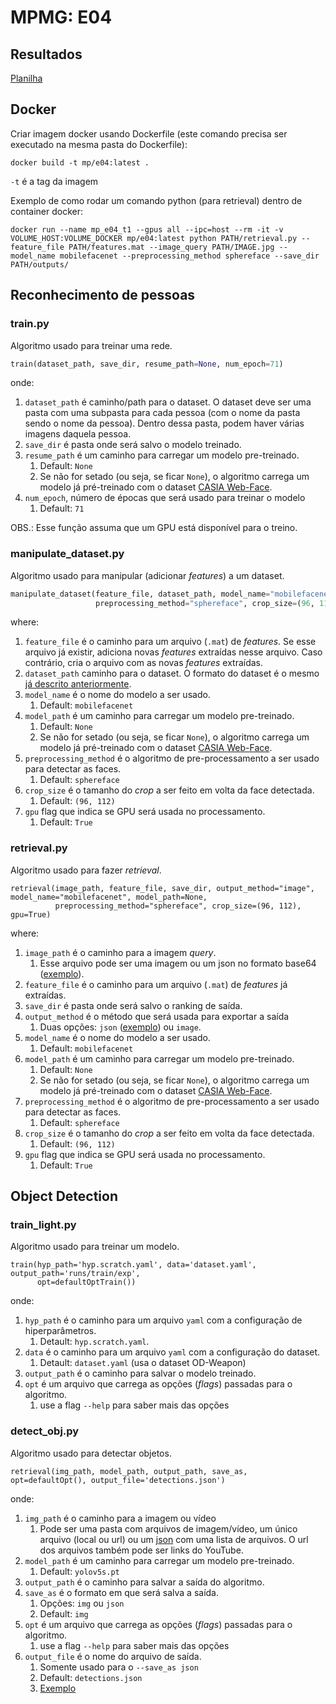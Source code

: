 # MPMG: E04

## Resultados

[Planilha](https://docs.google.com/spreadsheets/d/1-3UkWuNJaoVz_6OtG2eQEH1DZFWOrG2IF4uQoskUsjI/edit?usp=sharing)

## Docker

Criar imagem docker usando Dockerfile (este comando precisa ser executado na mesma pasta do Dockerfile):

```
docker build -t mp/e04:latest .
```
```-t``` é a tag da imagem

Exemplo de como rodar um comando python (para retrieval) dentro de container docker: 

```
docker run --name mp_e04_t1 --gpus all --ipc=host --rm -it -v VOLUME_HOST:VOLUME_DOCKER mp/e04:latest python PATH/retrieval.py --feature_file PATH/features.mat --image_query PATH/IMAGE.jpg --model_name mobilefacenet --preprocessing_method sphereface --save_dir PATH/outputs/
```

## Reconhecimento de pessoas

### train.py

Algoritmo usado para treinar uma rede.

```python
train(dataset_path, save_dir, resume_path=None, num_epoch=71)
```
onde:

1. ```dataset_path``` é caminho/path para o dataset. O dataset deve ser uma pasta com uma subpasta para cada pessoa 
   (com o nome da pasta sendo o nome da pessoa). Dentro dessa pasta, podem haver várias imagens daquela pessoa.
2. ```save_dir``` é pasta onde será salvo o modelo treinado.
3. ```resume_path``` é um caminho para carregar um modelo pre-treinado.
   1. Default: ```None```
   2. Se não for setado (ou seja, se ficar ```None```), o algoritmo carrega um modelo já pré-treinado com o dataset
    [CASIA Web-Face](https://arxiv.org/abs/1411.7923).
4. ```num_epoch```, número de épocas que será usado para treinar o modelo
   1. Default: ```71```
   
OBS.: Esse função assuma que um GPU está disponível para o treino.

### manipulate_dataset.py

Algoritmo usado para manipular (adicionar _features_) a um dataset.

```python
manipulate_dataset(feature_file, dataset_path, model_name="mobilefacenet", model_path=None, 
                   preprocessing_method="sphereface", crop_size=(96, 112), gpu=True)
```
where:

1. ```feature_file``` é o caminho para um arquivo (```.mat```) de _features_.
   Se esse arquivo já existir, adiciona novas _features_ extraídas nesse arquivo.
   Caso contrário, cria o arquivo com as novas _features_ extraídas. 
2. ```dataset_path``` caminho para o dataset. O formato do dataset é o mesmo [já descrito anteriormente](#trainpy).
3. ```model_name``` é o nome do modelo a ser usado.
   1. Default: ```mobilefacenet```
4. ```model_path``` é um caminho para carregar um modelo pre-treinado.
   1. Default: ```None```
   2. Se não for setado (ou seja, se ficar ```None```), o algoritmo carrega um modelo já pré-treinado com o dataset
    [CASIA Web-Face](https://arxiv.org/abs/1411.7923).
5. ```preprocessing_method``` é o algoritmo de pre-processamento a ser usado para detectar as faces.
   1. Default: ```sphereface```
6. ```crop_size``` é o tamanho do _crop_ a ser feito em volta da face detectada.
   1. Default: ```(96, 112)```
7. ```gpu``` flag que indica se GPU será usada no processamento.
   1. Default: ```True```

### retrieval.py

Algoritmo usado para fazer _retrieval_.

```
retrieval(image_path, feature_file, save_dir, output_method="image", model_name="mobilefacenet", model_path=None,
          preprocessing_method="sphereface", crop_size=(96, 112), gpu=True)
```
where:

1. ```image_path``` é o caminho para a imagem _query_.
   1. Esse arquivo pode ser uma imagem ou um json no formato base64 ([exemplo](exemplos/image_base64.json)).
2. ```feature_file``` é o caminho para um arquivo (```.mat```) de _features_ já extraídas.
3. ```save_dir``` é pasta onde será salvo o ranking de saída.
4. ```output_method``` é o método que será usada para exportar a saída
   1. Duas opções: ```json``` ([exemplo](exemplos/saida.json)) ou ```image```.
4. ```model_name``` é o nome do modelo a ser usado.
   1. Default: ```mobilefacenet```
5. ```model_path``` é um caminho para carregar um modelo pre-treinado.
   1. Default: ```None```
   2. Se não for setado (ou seja, se ficar ```None```), o algoritmo carrega um modelo já pré-treinado com o dataset
    [CASIA Web-Face](https://arxiv.org/abs/1411.7923).
6. ```preprocessing_method``` é o algoritmo de pre-processamento a ser usado para detectar as faces.
   1. Default: ```sphereface```
7. ```crop_size``` é o tamanho do _crop_ a ser feito em volta da face detectada.
   1. Default: ```(96, 112)```
8. ```gpu``` flag que indica se GPU será usada no processamento.
   1. Default: ```True```

## Object Detection

### train_light.py

Algoritmo usado para treinar um modelo.

```
train(hyp_path='hyp.scratch.yaml', data='dataset.yaml', output_path='runs/train/exp', 
      opt=defaultOptTrain())
```
onde:

1. ```hyp_path``` é o caminho para um arquivo ```yaml``` com a configuração de hiperparâmetros.
   1. Detault: ```hyp.scratch.yaml```.
2. ```data``` é o caminho para um arquivo ```yaml``` com a configuração do dataset.
   1. Detault: ```dataset.yaml``` (usa o dataset OD-Weapon)
3. ```output_path``` é o caminho para salvar o modelo treinado.
4. ```opt``` é um arquivo que carrega as opções (_flags_) passadas para o algoritmo.
   1. use a flag ```--help``` para saber mais das opções

### detect_obj.py

Algoritmo usado para detectar objetos.

```
retrieval(img_path, model_path, output_path, save_as, opt=defaultOpt(), output_file='detections.json')
```
onde:

1. ```img_path``` é o caminho para a imagem ou vídeo
   1. Pode ser uma pasta com arquivos de imagem/vídeo, um único arquivo (local ou url) 
      ou um [json](exemplos/input_object.json) com uma lista de arquivos. O url dos arquivos também pode ser links do YouTube. 
2. ```model_path``` é um caminho para carregar um modelo pre-treinado.
   1. Default: ```yolov5s.pt```
3. ```output_path``` é o caminho para salvar a saída do algoritmo.
4. ```save_as``` é o formato em que será salva a saída.
   1. Opções: ```img``` ou ```json``` 
   1. Default: ```img```
5. ```opt``` é um arquivo que carrega as opções (_flags_) passadas para o algoritmo.
   1. use a flag ```--help``` para saber mais das opções
6. ```output_file``` é o nome do arquivo de saída.
   1. Somente usado para o ```--save_as json```
   2. Default: ```detections.json```
   3. [Exemplo](exemplos/detections9.json)
